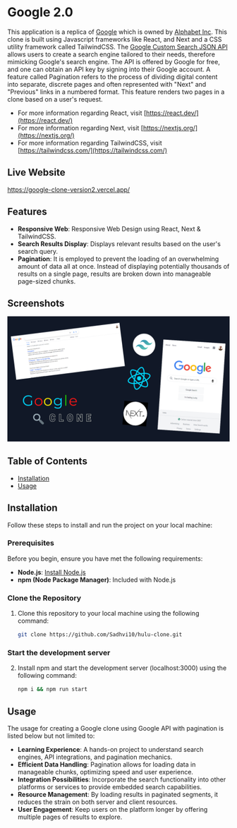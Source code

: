 # Google 2.0

This application is a replica of [Google](https://www.google.com/) which is owned by [Alphabet Inc](https://en.wikipedia.org/wiki/Alphabet_Inc.). This clone is built using Javascript frameworks like React, and Next and a CSS utility framework called TailwindCSS. The [Google Custom Search JSON API](https://developers.google.com/custom-search/v1/introduction) allows users to create a search engine tailored to their needs, therefore mimicking Google's search engine. The API is offered by Google for free, and one can obtain an API key by signing into their Google account. A feature called Pagination refers to the process of dividing digital content into separate, discrete pages and often represented with "Next" and "Previous" links in a numbered format. This feature renders two pages in a clone based on a user's request.

- For more information regarding React, visit [https://react.dev/](https://react.dev/)
- For more information regarding Next, visit [https://nextjs.org/](https://nextjs.org/)
- For more information regarding TailwindCSS, visit [https://tailwindcss.com/](https://tailwindcss.com/)

## Live Website

https://google-clone-version2.vercel.app/

## Features

- **Responsive Web**: Responsive Web Design using React, Next & TailwindCSS.
- **Search Results Display**: Displays relevant results based on the user's search query.
- **Pagination**: It is employed to prevent the loading of an overwhelming amount of data all at once. Instead of displaying potentially thousands of results on a single page, results are broken down into manageable page-sized chunks.

## Screenshots

![Google Thumbnail](google_thumbnail.png)

## Table of Contents

- [Installation](#installation)
- [Usage](#usage)
  
## Installation

Follow these steps to install and run the project on your local machine:

### Prerequisites

Before you begin, ensure you have met the following requirements:

- **Node.js**: [Install Node.js](https://nodejs.org/)
- **npm (Node Package Manager)**: Included with Node.js

### Clone the Repository

1. Clone this repository to your local machine using the following command:

   ```bash
   git clone https://github.com/Sadhvi10/hulu-clone.git

### Start the development server

2. Install npm and start the development server (localhost:3000) using the following command:

   ```bash
   npm i && npm run start

## Usage

The usage for creating a Google clone using Google API with pagination is listed below but not limited to:

- **Learning Experience**: A hands-on project to understand search engines, API integrations, and pagination mechanics.
- **Efficient Data Handling**: Pagination allows for loading data in manageable chunks, optimizing speed and user experience.
- **Integration Possibilities**: Incorporate the search functionality into other platforms or services to provide embedded search capabilities.
- **Resource Management**: By loading results in paginated segments, it reduces the strain on both server and client resources.
- **User Engagement**: Keep users on the platform longer by offering multiple pages of results to explore.
